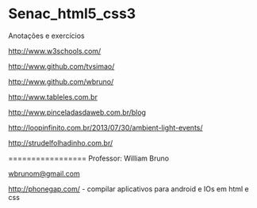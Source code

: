Senac_html5_css3
================

Anotações e exercícios

http://www.w3schools.com/

http://www.github.com/tvsimao/

http://www.github.com/wbruno/

http://www.tableles.com.br

http://www.pinceladasdaweb.com.br/blog

http://loopinfinito.com.br/2013/07/30/ambient-light-events/

http://strudelfolhadinho.com.br/


=================
Professor:
William Bruno

wbrunom@gmail.com






http://phonegap.com/ - compilar aplicativos para android e IOs em html e css
